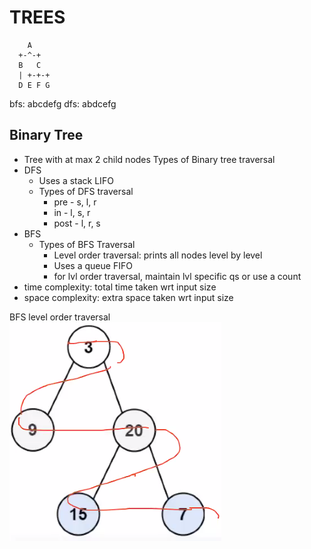 # TREES
```
    A
  +-^-+
  B   C
  | +-+-+
  D E F G
```
bfs:
    abcdefg
dfs:
    abdcefg
## Binary Tree
 - Tree with at max 2 child nodes
Types of Binary tree traversal
 - DFS 
    - Uses a stack LIFO
    - Types of DFS traversal
      - pre - s, l, r
      - in - l, s, r
      - post - l, r, s
 - BFS
    - Types of BFS Traversal
       - Level order traversal: prints all nodes level by level
       - Uses a queue FIFO
       - for lvl order traversal, maintain lvl specific qs or use a count  
- time complexity: total time taken wrt input size
- space complexity: extra space taken wrt input size
     
     
BFS level order traversal
![formula](https://github.com/trohit/leetcode/blob/main/images/bfs_lvl_order.PNG)


       

